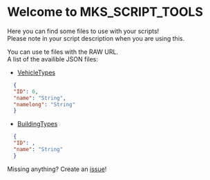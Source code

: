 # Welcome to MKS_SCRIPT_TOOLS

Here you can find some files to use with your scripts!  
Please note in your script description when you are using this.

You can use te files with the RAW URL.  
A list of the availible JSON files:

- [VehicleTypes](https://raw.githubusercontent.com/Piet2001/MKS_SCRIPT_TOOLS/master/VehicleType.json)

```JSON
  {
  "ID": 0,
  "name": "String",
  "namelong": "String"
  }
```

- [BuildingTypes](https://raw.githubusercontent.com/Piet2001/MKS_SCRIPT_TOOLS/master/BuidingType.json)

```JSON
  {
  "ID": ,
  "name": "String"
  }
```

Missing anything? Create an [issue](https://github.com/Piet2001/MKS_SCRIPT_TOOLS/issues/new)!

